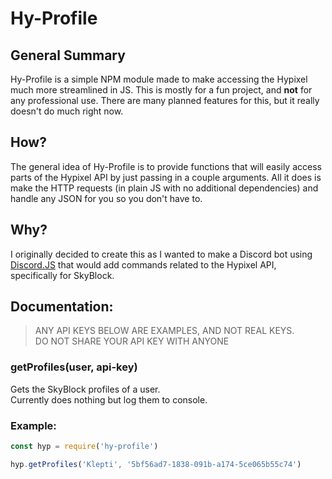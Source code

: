 # Hy-Profile
## General Summary
Hy-Profile is a simple NPM module made to make accessing the Hypixel much more streamlined in JS. This is mostly for a fun project, and **not** for any professional use. There are many planned features for this, but it really doesn't do much right now.

## How?
The general idea of Hy-Profile is to provide functions that will easily access parts of the Hypixel API by just passing in a couple arguments. All it does is make the HTTP requests (in plain JS with no additional dependencies) and handle any JSON for you so you don't have to.

## Why?
I originally decided to create this as I wanted to make a Discord bot using [Discord.JS](https://discord.js.org) that would add commands related to the Hypixel API, specifically for SkyBlock.

## Documentation:

> ANY API KEYS BELOW ARE EXAMPLES, AND NOT REAL KEYS.  
> DO NOT SHARE YOUR API KEY WITH ANYONE

### **getProfiles(user, api-key)**  

Gets the SkyBlock profiles of a user.  
Currently does nothing but log them to console.

### Example:
```js
const hyp = require('hy-profile')

hyp.getProfiles('Klepti', '5bf56ad7-1838-091b-a174-5ce065b55c74')
```